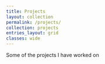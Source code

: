 ```yaml
---
title: Projects
layout: collection
permalink: /projects/
collection: projects
entries_layout: grid
classes: wide
---
```


Some of the projects I have worked on
